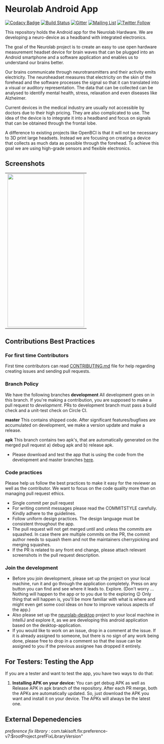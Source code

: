 # Neurolab Android App

[![Codacy Badge](https://api.codacy.com/project/badge/Grade/04c9c47bfb934605ab15394dd2f260be)](https://app.codacy.com/app/fossasia/neurolab-android?utm_source=github.com&utm_medium=referral&utm_content=fossasia/neurolab-android&utm_campaign=Badge_Grade_Settings)
[![Build Status](https://travis-ci.org/fossasia/neurolab-android.svg?branch=master)](https://travis-ci.org/fossasia/neurolab-android)
[![Gitter](https://badges.gitter.im/fossasia/neurolab.svg)](https://gitter.im/fossasia/neurolab?utm_source=badge&utm_medium=badge&utm_campaign=pr-badge)
[![Mailing List](https://img.shields.io/badge/Mailing%20List-FOSSASIA-blue.svg)](https://groups.google.com/forum/#!forum/pslab-fossasia)
[![Twitter Follow](https://img.shields.io/twitter/follow/pslabio.svg?style=social&label=Follow&maxAge=2592000?style=flat-square)](https://twitter.com/pslabio)

This repository holds the Android app for the Neurolab Hardware. We are developing a neuro-device as a headband with integrated electronics.

The goal of the Neurolab project is to create an easy to use open hardware measurement headset device for brain waves that can be plugged into an Android smartphone and a software application and enables us to understand our brains better.

Our brains communicate through neurotransmitters and their activity emits electricity. The neuroheadset measures that electricity on the skin of the forehead and the software processes the signal so that it can translated into a visual or auditory representation. The data that can be collected can be analysed to identify mental health, stress, relaxation and even diseases like Alzheimer. 

Current devices in the medical industry are usually not accessible by doctors due to their high pricing. They are also complicated to use. The idea of the device is to integrate it into a headband and focus on signals that can be obtained through the frontal lobe.

A difference to existing projects like OpenBCI is that it will not be necessary to 3D print large headsets. Instead we are focusing on creating a device that collects as much data as possible through the forehead. To achieve this goal we are using high-grade sensors and flexible electronics.

## Screenshots
<table>
        <tr>
<td><img src = "https://user-images.githubusercontent.com/20669217/55556050-432cb580-5704-11e9-85dd-d223c16d7a38.png" height = "500" width="250"></td>
  </tr>
  </table>
  
## Contributions Best Practices

### For first time Contributors

First time contributors can read [CONTRIBUTING.md](/CONTRIBUTING.md) file for help regarding creating issues and sending pull requests.

### Branch Policy

We have the following branches
**development** All development goes on in this branch. If you're making a contribution, you are supposed to make a pull request to _development_. PRs to development branch must pass a build check and a unit-test check on Circle CI.

**master** This contains shipped code. After significant features/bugfixes are accumulated on development, we make a version update and make a release.

**apk** This branch contains two apk's, that are automatically generated on the merged pull request a) debug apk and b) release apk.

*   Please download and test the app that is using the code from the development and master branches [here](https://github.com/fossasia/neurolab-android/tree/apk).
 
### Code practices

Please help us follow the best practices to make it easy for the reviewer as well as the contributor. We want to focus on the code quality more than on managing pull request ethics.
*   Single commit per pull request
*   For writing commit messages please read the COMMITSTYLE carefully. Kindly adhere to the guidelines.
*   Follow uniform design practices. The design language must be consistent throughout the app.
*   The pull request will not get merged until and unless the commits are squashed. In case there are multiple commits on the PR, the commit author needs to squash them and not the maintainers cherrypicking and merging squashes.
*   If the PR is related to any front end change, please attach relevant screenshots in the pull request description.

### Join the development

*   Before you join development, please set up the project on your local machine, run it and go through the application completely. Press on any button you can find and see where it leads to. Explore. (Don't worry ... Nothing will happen to the app or to you due to the exploring :wink: Only thing that will happen is, you'll be more familiar with what is where     and might even get some cool ideas on how to improve various aspects of the app.)
*   Also please set up the [neurolab-desktop](https://github.com/fossasia/neurolab-desktop) project to your local machine in IntelliJ and explore it, as we are developing this android application based on the desktop-application.
*   If you would like to work on an issue, drop in a comment at the issue. If it is already assigned to someone, but there is no sign of any work being done, please free to drop in a comment so that the issue can be assigned to you if the previous assignee has dropped it entirely.

## For Testers: Testing the App
If you are a tester and want to test the app, you have two ways to do that:
1. **Installing APK on your device:** You can get debug APK as well as Release APK in apk branch of the repository. After each PR merge, both the APKs are automatically updated. So, just download the APK you want and install it on your device. The APKs will always be the latest one.
  
## External Depenedencies
_preference fix library_ : com.takisoft.fix:preference-v7:$rootProject.prefFixLibraryVersion"
